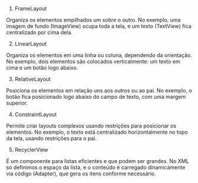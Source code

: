 1. FrameLayout

Organiza os elementos empilhados um sobre o outro.
No exemplo, uma imagem de fundo (ImageView) ocupa toda a tela, e um texto (TextView) fica centralizado por cima dela.

2. LinearLayout

Organiza os elementos em uma linha ou coluna, dependendo da orientação.
No exemplo, dois elementos são colocados verticalmente: um texto em cima e um botão logo abaixo.

3. RelativeLayout

Posiciona os elementos em relação uns aos outros ou ao pai.
No exemplo, o botão fica posicionado logo abaixo do campo de texto, com uma margem superior.

4. ConstraintLayout

Permite criar layouts complexos usando restrições para posicionar os elementos.
No exemplo, o texto está centralizado horizontalmente no topo da tela, usando restrições para o pai.

5. RecyclerView

É um componente para listas eficientes e que podem ser grandes.
No XML só definimos o espaço da lista, e o conteúdo é carregado dinamicamente via código (Adapter), que gera os itens conforme necessário.

